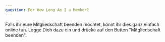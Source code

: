 ```yaml
---
question: For How Long Am I a Member?
---
```


Falls ihr eure Mitgliedschaft beenden möchtet, könnt ihr dies ganz einfach online tun.
Logge Dich dazu ein und drücke auf den Button "Mitgliedschaft beenden".

